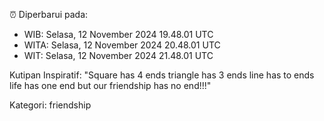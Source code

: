 ⏰ Diperbarui pada:
- WIB: Selasa, 12 November 2024 19.48.01 UTC
- WITA: Selasa, 12 November 2024 20.48.01 UTC
- WIT: Selasa, 12 November 2024 21.48.01 UTC

Kutipan Inspiratif:
"Square has 4 ends triangle has 3 ends line has to ends life has one end but our friendship has no end!!!"


Kategori: friendship

